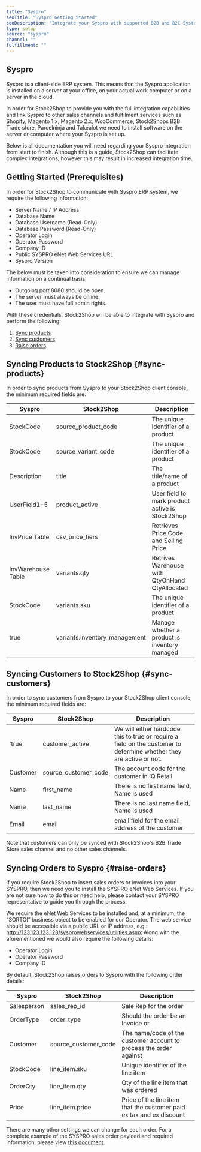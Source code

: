 ```yaml
---
title: "Syspro"
seoTitle: "Syspro Getting Started"
seoDescription: "Integrate your Syspro with supported B2B and B2C Systems through Stock2Shop"
type: setup
source: "syspro"
channel: ""
fulfillment: ""
---
```


## Syspro
Syspro is a client-side ERP system. 
This means that the Syspro application is installed on a 
server at your office, on your actual work computer or on a 
server in the cloud. 

In order for Stock2Shop to provide you 
with the full integration capabilities and link Syspro 
to other sales channels and fulfilment services such as 
Shopify, Magento 1.x, Magento 2.x, WooCommerce, Stock2Shops B2B Trade store, 
Parcelninja and Takealot we need to install software on the server or computer where your Syspro is set up. 

Below is all documentation you will need regarding your Syspro integration from start to finish.
Although this is a guide, Stock2Shop can facilitate complex integrations, however this may result in increased integration time.

## Getting Started (Prerequisites)
In order for Stock2Shop to communicate with Syspro ERP system, 
we require the following information:

- Server Name / IP Address
- Database Name
- Database Username (Read-Only)
- Database Password (Read-Only)
- Operator Login
- Operator Password
- Company ID
- Public SYSPRO eNet Web Services URL
- Syspro Version

The below must be taken into consideration to ensure we can manage information on a continual basis:

- Outgoing port 8080 should be open.
- The server must always be online.
- The user must have full admin rights.

With these credentials, Stock2Shop will be able to integrate with 
Syspro and perform the following:

1. [Sync products](#sync-products) 
2. [Sync customers](#sync-customers) 
3. [Raise orders](#raise-orders) 

## Syncing Products to Stock2Shop {#sync-products}
In order to sync products from Syspro to your Stock2Shop client console, 
the minimum required fields are:

| Syspro             | Stock2Shop                     | Description                                     |
| ------------------ | ------------------------------ | ----------------------------------------------- |
| StockCode          | source_product_code            | The unique identifier of a product              |
| StockCode          | source_variant_code            | The unique identifier of a product              |
| Description        | title                          | The title/name of a product                     |
| UserField1-5       | product_active                 | User field to mark product active is Stock2Shop |
| InvPrice Table     | csv_price_tiers                | Retrieves Price Code and Selling Price          |
| InvWarehouse Table | variants.qty                   | Retrives Warehouse with QtyOnHand QtyAllocated  |
| StockCode          | variants.sku                   | The unique identifier of a product              |
| true               | variants.inventory_management  | Manage whether a product is inventory managed   |

## Syncing Customers to Stock2Shop {#sync-customers}
In order to sync customers from Syspro to your Stock2Shop client console, 
the minimum required fields are:

| Syspro   | Stock2Shop             | Description                                                                                                          |
| -------- | ---------------------- | -------------------------------------------------------------------------------------------------------------------- |
| 'true'   | customer_active        | We will either hardcode this to true or require a field on the customer to determine whether they are active or not. |
| Customer | source_customer_code   | The account code for the customer in IQ Retail                                                                       |
| Name     | first_name             | There is no first name field, Name is used                                                                           |
| Name     | last_name              | There is no last name field, Name is used                                                                            |
| Email    | email                  | email field for the email address of the customer                                                                    |

Note that customers can only be synced with Stock2Shop's B2B Trade Store sales channel and no other sales channels.

## Syncing Orders to Syspro {#raise-orders}
If you require Stock2Shop to insert sales orders or invoices into your SYSPRO, then we need you to install the SYSPRO eNet Web Services. 
If you are not sure how to do this or need help, please contact your SYSPRO representative to guide you through the process.

We require the eNet Web Services to be installed and, at a minimum, the “SORTOI” business object to be enabled for our Operator. 
The web service should be accessible via a public URL or IP address, e.g.: http://123.123.123.123/sysprowebservices/utilities.asmx 
Along with the aforementioned we would also require the following details:

- Operator Login
- Operator Password
- Company ID

By default, Stock2Shop raises orders to Syspro with the following order details:

| Syspro      | Stock2Shop             | Description                                                          |
| ----------- | ---------------------- | -------------------------------------------------------------------- |
| Salesperson | sales_rep_id           | Sale Rep for the order                                               |
| OrderType   | order_type             | Should the order be an Invoice or                                    |
| Customer    | source_customer_code   | The name/code of the customer account to process the order against   |
| StockCode   | line_item.sku          | Unique identifier of the line item                                   |
| OrderQty    | line_item.qty          | Qty of the line item that was ordered                                |
| Price       | line_item.price        | Price of the line item that the customer paid ex tax and ex discount |
 
There are many other settings we can change for each order. For a complete example of the SYSPRO sales order payload and required information, please view [this document]().
